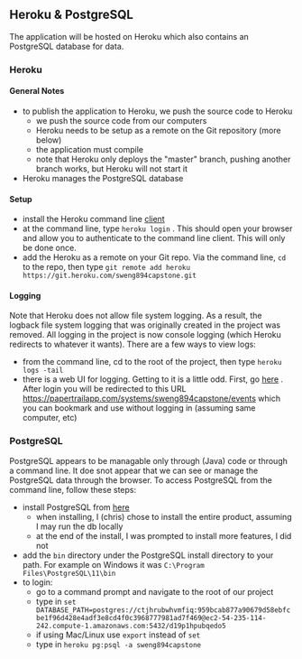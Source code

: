 ## Heroku & PostgreSQL

The application will be hosted on Heroku which also contains an PostgreSQL database for data.

### Heroku

#### General Notes
- to publish the application to Heroku, we push the source code to Heroku
    - we push the source code from our computers
    - Heroku needs to be setup as a remote on the Git repository (more below)
    - the application must compile
    - note that Heroku only deploys the "master" branch, pushing another branch works, but Heroku will not start it
- Heroku manages the PostgreSQL database

#### Setup
- install the Heroku command line 
    [client](https://devcenter.heroku.com/articles/getting-started-with-java?singlepage=true#set-up)
- at the command line, type ```heroku login``` . This should open your browser and allow you to authenticate to 
    the command line client. This will only be done once.
- add the Heroku as a remote on your Git repo. Via the command line, ```cd``` to the repo, then type 
```git remote add heroku https://git.heroku.com/sweng894capstone.git```
 
#### Logging
Note that Heroku does not allow file system logging. As a result, the logback file system logging that was originally
created in the project was removed. All logging in the project is now console logging (which Heroku redirects to
whatever it wants). There are a few ways to view logs:
- from the command line, cd to the root of the project, then type ```heroku logs -tail```
- there is a web UI for logging. Getting to it is a little odd. First, 
    go [here](https://addons-sso.heroku.com/apps/sweng894capstone/addons/papertrail) . After login you will be 
    redirected to this URL https://papertrailapp.com/systems/sweng894capstone/events which you can bookmark
    and use without logging in (assuming same computer, etc)
    

### PostgreSQL
PostgreSQL appears to be managable only through (Java) code or through a command line. It doe snot appear that we can 
see or manage the PostgreSQL data through the browser. To access PostgreSQL from the command line, follow these steps:
- install PostgreSQL from [here](https://www.enterprisedb.com/downloads/postgres-postgresql-downloads)
    - when installing, I (chris) chose to install the entire product, assuming I may run the db locally
    - at the end of the install, I was prompted to install more features, I did not
- add the ```bin``` directory under the PostgreSQL install directory to your path. For example on Windows it was
    ```C:\Program Files\PostgreSQL\11\bin```
- to login:
    - go to a command prompt and navigate to the root of our project
    - type in ```set DATABASE_PATH=postgres://ctjhrubwhvmfiq:959bcab877a90679d58ebfcbe1f96d428e4adf3e8cd4f0c3968777981ad7f469@ec2-54-235-114-242.compute-1.amazonaws.com:5432/d19p1hpubqedo5```
    - if using Mac/Linux use ```export``` instead of ```set```
    - type in ```heroku pg:psql -a sweng894capstone```